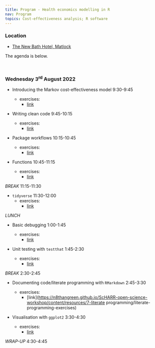 ```yaml
---
title: Program - Health economics modelling in R
nav: Program
topics: Cost-effectiveness analysis; R software
---
```


### Location

* [The New Bath Hotel, Matlock](https://newbathhotelandspa.com/)

The agenda is below. 

<br>

### Wednesday 3<sup>rd</sup> August 2022


* Introducing the Markov cost-effectiveness model 9:30-9:45
  + exercises:
    + [link](https://n8thangreen.github.io/ScHARR-open-science-workshop/content/resources/1-intro_Markov_model/program)
    
* Writing clean code 9:45-10:15
  + exercises:
    + [link](https://n8thangreen.github.io/ScHARR-open-science-workshop/content/resources/2-clean_code/clean-code-exercises)
  
* Package workflows 10:15-10:45
  + exercises:
      + [link](https://n8thangreen.github.io/ScHARR-open-science-workshop/content/resources/3-package_workflow/package-workflow-exercises)

* Functions 10:45-11:15
    + exercises:
      + [link](https://n8thangreen.github.io/ScHARR-open-science-workshop/content/resources/4-functions/functions-exercises)

_BREAK_ 11:15-11:30

* `tidyverse` 11:30-12:00
    + exercises:
      + [link](https://n8thangreen.github.io/ScHARR-open-science-workshop/content/resources/5-tidyverse/tidyverse-exercises)

_LUNCH_

* Basic debugging 1:00-1:45
    + exercises:
      + [link](https://n8thangreen.github.io/ScHARR-open-science-workshop/content/resources/6-debugging/debugging-exercises)


* Unit testing with `testthat` 1:45-2:30
    + exercises:
      + [link](https://n8thangreen.github.io/ScHARR-open-science-workshop/content/resources/unit_testing/unit-testing)

_BREAK_ 2:30-2:45

* Documenting code/literate programming with `RMarkdown` 2:45-3:30
    + exercises:
      + [link](https://n8thangreen.github.io/ScHARR-open-science-workshop/content/resources/7-literate programming/literate-programming-exercises)

* Visualisation with `ggplot2` 3:30-4:30
    + exercises:
      + [link](https://n8thangreen.github.io/ScHARR-open-science-workshop/content/resources/9-ggplot2/ggplot2-excercises)

      
      
_WRAP-UP_ 4:30-4:45
